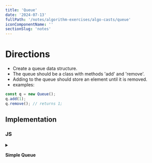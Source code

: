 ```yaml
---
title: 'Queue'
date: '2024-07-13'
fullPath: '/notes/algorithm-exercises/algo-casts/queue'
iconComponentName: ''
sectionSlug: 'notes'
---
```


# Directions

- Create a queue data structure.
- The queue should be a class with methods 'add' and 'remove'.
- Adding to the queue should store an element until it is removed.
- examples:
```js
const q = new Queue();
q.add(1);
q.remove(); // returns 1;
```

## Implementation

### JS

<details>

<summary>

**Simple Queue**

</summary>

```javascript
class Queue {
    constructor() {
        this.data = [];
    }

    printData() {
        console.log(JSON.stringify(this.data, null, 4));
    }

    add(record) {
        this.data.unshift(record);
    }

    peek() {
        const lastIndex = this.data.length > 0 ? this.data.length - 1 : 0;
        return this.data[lastIndex];
    }

    remove() {
        return this.data.pop();
    }
}
```

</details>
